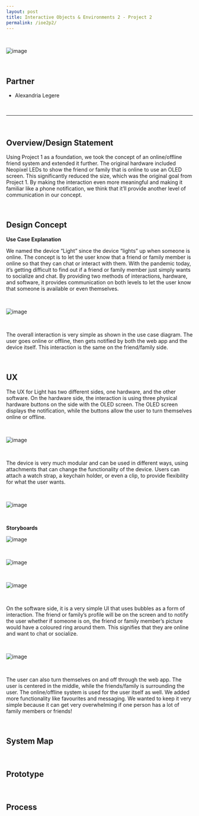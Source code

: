```yaml
---
layout: post
title: Interactive Objects & Environments 2 - Project 2
permalink: /ioe2p2/
---
```


<br>

![image](/images/light1.png)

<br>

## Partner

* Alexandria Legere

<br>

-----

<br>

## Overview/Design Statement

Using Project 1 as a foundation, we took the concept of an online/offline friend system and extended it further. The original hardware included Neopixel LEDs to show the friend or family that is online to use an OLED screen. This significantly reduced the size, which was the original goal from Project 1. By making the interaction even more meaningful and making it familiar like a phone notification, we think that it’ll provide another level of communication in our concept.

<br>

## Design Concept

<b>Use Case Explanation</b>

We named the device “Light” since the device “lights” up when someone is online. The concept is to let the user know that a friend or family member is online so that they can chat or interact with them. With the pandemic today, it’s getting difficult to find out if a friend or family member just simply wants to socialize and chat. By providing two methods of interactions, hardware, and software, it provides communication on both levels to let the user know that someone is available or even themselves.

<br>

![image](/images/usecasediagram.png)

<br>

The overall interaction is very simple as shown in the use case diagram. The user goes online or offline, then gets notified by both the web app and the device itself. This interaction is the same on the friend/family side.

<br>

## UX

The UX for Light has two different sides, one hardware, and the other software. On the hardware side, the interaction is using three physical hardware buttons on the side with the OLED screen. The OLED screen displays the notification, while the buttons allow the user to turn themselves online or offline.

<br>

![image](/images/diagram.png)

<br>

The device is very much modular and can be used in different ways, using attachments that can change the functionality of the device. Users can attach a watch strap, a keychain holder, or even a clip, to provide flexibility for what the user wants.

<br>

![image](/images/usecase_attachments.png)

<br>

<b>Storyboards</b>

![image](/images/s1.png)

<br>

![image](/images/s2.png)

<br>

![image](/images/s3.png)

<br>

On the software side, it is a very simple UI that uses bubbles as a form of interaction. The friend or family’s profile will be on the screen and to notify the user whether if someone is on, the friend or family member’s picture would have a coloured ring around them. This signifies that they are online and want to chat or socialize.

<br>

![image](/images/ioe2p26.png)

<br>

The user can also turn themselves on and off through the web app. The user is centered in the middle, while the friends/family is surrounding the user. The online/offline system is used for the user itself as well. We added more functionality like favourites and messaging. We wanted to keep it very simple because it can get very overwhelming if one person has a lot of family members or friends!

<br>

## System Map

<br>

## Prototype

<br>

## Process

<br>

